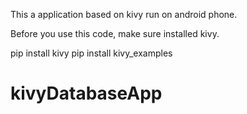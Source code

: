 This a application based on kivy run on android phone.

Before you use this code, make sure installed kivy.

pip install kivy
pip install kivy_examples

# kivyDatabaseApp
